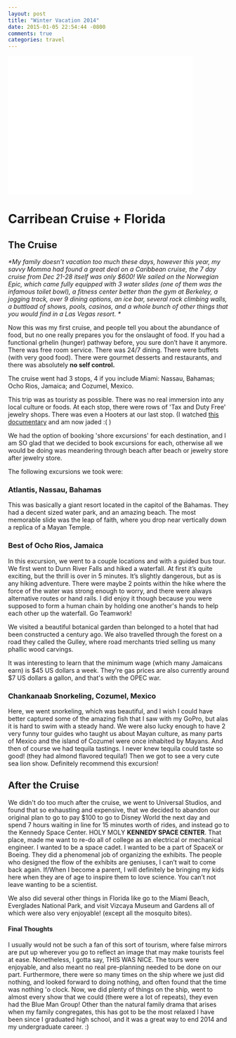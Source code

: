 ```yaml
---
layout: post
title: "Winter Vacation 2014"
date: 2015-01-05 22:54:44 -0800
comments: true
categories: travel
---
```


<iframe width="420" height="315" src="//www.youtube.com/embed/GV1SyXw0UlQ" frameborder="0" allowfullscreen></iframe>

# Carribean Cruise + Florida

## The Cruise
_*My family doesn’t vacation too much these days, however this year, my savvy Momma had found a great deal on a Caribbean cruise, the 7 day cruise from Dec 21-28 itself was only $600! 
We sailed on the Norwegian Epic, which came fully equipped with 3 water slides (one of them was the infamous toilet bowl), a fitness center better than the gym at Berkeley, a jogging track, over 9 dining options, an ice bar, several rock climbing walls, a buttload of shows, pools, casinos, and a whole bunch of other things that you would find in a Las Vegas resort. *_

Now this was my first cruise, and people tell you about the abundance of food, but no one really prepares you for the onslaught of food. If you had a functional grhelin (hunger) pathway before, you sure don’t have it anymore.  There was free room service. There was 24/7 dining. There were buffets (with very good food). There were gourmet desserts and restaurants, and there was absolutely **no self control.**

The cruise went had 3 stops, 4 if you include Miami: Nassau, Bahamas; Ocho Rios, Jamaica; and Cozumel, Mexico. 

This trip was as touristy as possible. There was no real immersion into any local culture or foods. At each stop, there were rows of 'Tax and Duty Free' jewelry shops. There was even a Hooters at our last stop. (I watched [this documentary](http://www.imdb.com/title/tt1624431/) and am now jaded :( )

We had the option of booking 'shore excursions' for each destination, and I am SO glad that we decided to book excursions for each, otherwise all we would be doing was meandering through beach after beach or jewelry store after jewelry store. 

The following excursions we took were:

### Atlantis, Nassau, Bahamas
This was basically a giant resort located in the capitol of the Bahamas. They had a decent sized water park, and an amazing beach. The most memorable slide was the leap of faith, where you drop near vertically down a replica of a Mayan Temple. 

### Best of Ocho Rios, Jamaica
In this excursion, we went to a couple locations and with a guided bus tour. We first went to Dunn River Falls and hiked a waterfall. At first it’s quite exciting, but the thrill is over in 5 minutes. It’s slightly dangerous, but as is any hiking adventure. There were maybe 2 points within the hike where the force of the water was strong enough to worry, and there were always alternative routes or hand rails. I did enjoy it though because you were supposed to form a human chain by holding one another's hands to help each other up the waterfall. Go Teamwork!

We visited a beautiful botanical garden than belonged to a hotel that had been constructed a century ago. We also travelled through the forest on a road they called the Gulley, where road merchants tried selling us many phallic wood carvings. 

It was interesting to learn that the minimum wage (which many Jamaicans earn) is $45 US dollars a week. They're gas prices are also currently around $7 US dollars a gallon, and that's with the OPEC war. 

### Chankanaab Snorkeling, Cozumel, Mexico
Here, we went snorkeling, which was beautiful, and I wish I could have better captured some of the amazing fish that I saw with my GoPro, but alas it is hard to swim with a steady hand. We were also lucky enough to have 2 very funny tour guides who taught us about Mayan culture, as many parts of Mexico and the island of Cozumel were once inhabited by Mayans. And then of course we had tequila tastings. I never knew tequila could taste so good! (they had almond flavored tequila!) Then we got to see a very cute sea lion show. Definitely recommend this excursion! 

## After the Cruise
We didn't do too much after the cruise, we went to Universal Studios, and found that so exhausting and expensive, that we decided to abandon our original plan to go to pay $100 to go to Disney World the next day and spend 7 hours waiting in line for 15 minutes worth of rides, and instead go to the Kennedy Space Center. 
HOLY MOLY  **KENNEDY SPACE CENTER**. That place, made me want to re-do all of college as an electrical or mechanical engineer. I wanted to be a space cadet. I wanted to be a part of SpaceX or Boeing. They did a phenomenal job of organizing the exhibits. The people who designed the flow of the exhibits are geniuses, I can’t wait to come back again. If/When I become a parent, I will definitely be bringing my kids here when they are of age to inspire them to love science. You can’t not leave wanting to be a scientist. 

We also did several other things in Florida like go to the Miami Beach, Everglades National Park, and visit Vizcaya Museum and Gardens all of which were also very enjoyable! (except all the mosquito bites). 

#### Final Thoughts
I usually would not be such a fan of this sort of tourism, where false mirrors are put up wherever you go to reflect an image that may make tourists feel at ease. Nonetheless, I gotta say, THIS WAS NICE. The tours were enjoyable, and also meant no real pre-planning needed to be done on our part. Furthermore, there were so many times on the ship where we just did nothing, and looked forward to doing nothing, and often found that the time was nothing 'o clock. Now, we did plenty of things on the ship, went to almost every show that we could (there were a lot of repeats), they even had the Blue Man Group! Other than the natural family drama that arises when my family congregates, this has got to be the most relaxed I have been since I graduated high school, and it was a great way to end 2014 and my undergraduate career. :) 



